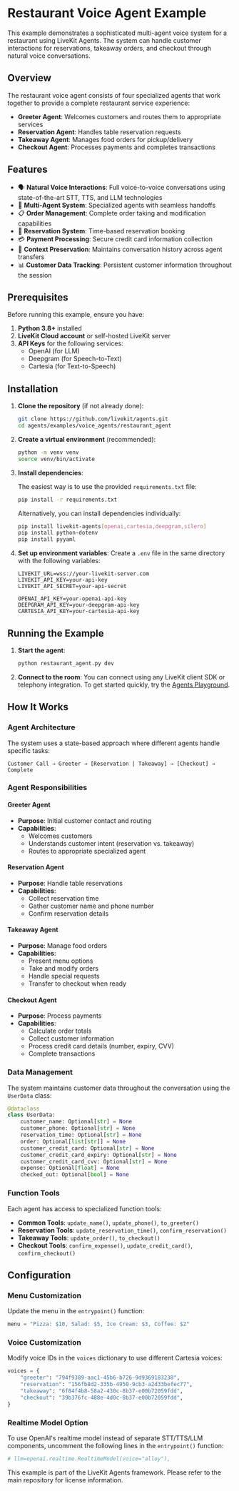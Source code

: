 # Restaurant Voice Agent Example

This example demonstrates a sophisticated multi-agent voice system for a restaurant using LiveKit Agents. The system can handle customer interactions for reservations, takeaway orders, and checkout through natural voice conversations.

## Overview

The restaurant voice agent consists of four specialized agents that work together to provide a complete restaurant service experience:

- **Greeter Agent**: Welcomes customers and routes them to appropriate services
- **Reservation Agent**: Handles table reservation requests
- **Takeaway Agent**: Manages food orders for pickup/delivery
- **Checkout Agent**: Processes payments and completes transactions

## Features

- 🗣️ **Natural Voice Interactions**: Full voice-to-voice conversations using state-of-the-art STT, TTS, and LLM technologies
- 🤖 **Multi-Agent System**: Specialized agents with seamless handoffs
- 📋 **Order Management**: Complete order taking and modification capabilities
- 📅 **Reservation System**: Time-based reservation booking
- 💳 **Payment Processing**: Secure credit card information collection
- 🔄 **Context Preservation**: Maintains conversation history across agent transfers
- 📊 **Customer Data Tracking**: Persistent customer information throughout the session

## Prerequisites

Before running this example, ensure you have:

1. **Python 3.8+** installed
2. **LiveKit Cloud account** or self-hosted LiveKit server
3. **API Keys** for the following services:
   - OpenAI (for LLM)
   - Deepgram (for Speech-to-Text)
   - Cartesia (for Text-to-Speech)

## Installation

1. **Clone the repository** (if not already done):
   ```bash
   git clone https://github.com/livekit/agents.git
   cd agents/examples/voice_agents/restaurant_agent
   ```

2. **Create a virtual environment** (recommended):
   ```bash
   python -m venv venv
   source venv/bin/activate
   ```

3. **Install dependencies**:
   
   The easiest way is to use the provided `requirements.txt` file:
   ```bash
   pip install -r requirements.txt
   ```

   Alternatively, you can install dependencies individually:
   ```bash
   pip install livekit-agents[openai,cartesia,deepgram,silero]
   pip install python-dotenv
   pip install pyyaml
   ```

4. **Set up environment variables**:
   Create a `.env` file in the same directory with the following variables:
   ```env
   LIVEKIT_URL=wss://your-livekit-server.com
   LIVEKIT_API_KEY=your-api-key
   LIVEKIT_API_SECRET=your-api-secret
   
   OPENAI_API_KEY=your-openai-api-key
   DEEPGRAM_API_KEY=your-deepgram-api-key
   CARTESIA_API_KEY=your-cartesia-api-key
   ```

## Running the Example

1. **Start the agent**:
   ```bash
   python restaurant_agent.py dev
   ```

2. **Connect to the room**: You can connect using any LiveKit client SDK or telephony integration. To get started quickly, try the [Agents Playground](https://agents-playground.livekit.io/).

## How It Works

### Agent Architecture

The system uses a state-based approach where different agents handle specific tasks:

```
Customer Call → Greeter → [Reservation | Takeaway] → [Checkout] → Complete
```

### Agent Responsibilities

#### Greeter Agent
- **Purpose**: Initial customer contact and routing
- **Capabilities**: 
  - Welcomes customers
  - Understands customer intent (reservation vs. takeaway)
  - Routes to appropriate specialized agent

#### Reservation Agent
- **Purpose**: Handle table reservations
- **Capabilities**:
  - Collect reservation time
  - Gather customer name and phone number
  - Confirm reservation details

#### Takeaway Agent
- **Purpose**: Manage food orders
- **Capabilities**:
  - Present menu options
  - Take and modify orders
  - Handle special requests
  - Transfer to checkout when ready

#### Checkout Agent
- **Purpose**: Process payments
- **Capabilities**:
  - Calculate order totals
  - Collect customer information
  - Process credit card details (number, expiry, CVV)
  - Complete transactions

### Data Management

The system maintains customer data throughout the conversation using the `UserData` class:

```python
@dataclass
class UserData:
    customer_name: Optional[str] = None
    customer_phone: Optional[str] = None
    reservation_time: Optional[str] = None
    order: Optional[list[str]] = None
    customer_credit_card: Optional[str] = None
    customer_credit_card_expiry: Optional[str] = None
    customer_credit_card_cvv: Optional[str] = None
    expense: Optional[float] = None
    checked_out: Optional[bool] = None
```

### Function Tools

Each agent has access to specialized function tools:

- **Common Tools**: `update_name()`, `update_phone()`, `to_greeter()`
- **Reservation Tools**: `update_reservation_time()`, `confirm_reservation()`
- **Takeaway Tools**: `update_order()`, `to_checkout()`
- **Checkout Tools**: `confirm_expense()`, `update_credit_card()`, `confirm_checkout()`

## Configuration

### Menu Customization
Update the menu in the `entrypoint()` function:
```python
menu = "Pizza: $10, Salad: $5, Ice Cream: $3, Coffee: $2"
```

### Voice Customization
Modify voice IDs in the `voices` dictionary to use different Cartesia voices:
```python
voices = {
    "greeter": "794f9389-aac1-45b6-b726-9d9369183238",
    "reservation": "156fb8d2-335b-4950-9cb3-a2d33befec77",
    "takeaway": "6f84f4b8-58a2-430c-8b37-e00b72059fdd",
    "checkout": "39b376fc-488e-4d0c-8b37-e00b72059fdd",
}
```

### Realtime Model Option
To use OpenAI's realtime model instead of separate STT/TTS/LLM components, uncomment the following lines in the `entrypoint()` function:
```python
# llm=openai.realtime.RealtimeModel(voice="alloy"),
```


This example is part of the LiveKit Agents framework. Please refer to the main repository for license information. 